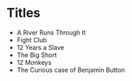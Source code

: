 # Titles

* A River Runs Through It
* Fight Club
* 12 Years a Slave
* The Big Short
* 12 Monkeys
* The Curious case of Benjamin Button
